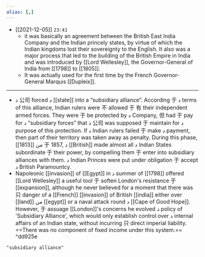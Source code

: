 ```yaml
---
alias: [,]
---
```


- [[2021-12-05]] `23:41`
	- it was basically an agreement between the British East India Company and the Indian princely states, by virtue of which the Indian kingdoms lost their sovereignty to the English. It also was a major process that led to the building of the British Empire in India and was introduced by [[Lord Wellesley]], the Governor-General of India from [[1798]] to [[1805]].
	- It was actually used for the first time by the French Governor-General Marquis [[Dupleix]].
*************************************************
- د 公司 forced د [[state]] into a “subsidiary alliance”. According 于 د terms of this alliance, Indian rulers were 不 allowed 于 有 their independent armed forces. They were 于 be protected by د Company, 但 had 于 pay for د “subsidiary forces” that د 公司 was supposed 于 maintain for د purpose of this protection. If د Indian rulers failed 于 make د payment, then part of their territory was taken away as penalty. During this phase, من [[1813]] 于 1857, د [[British]] made almost all د Indian States subordinate 于 their power, by compelling them 于 enter into subsidiary alliances with them. د Indian Princes were put under obligation 于 accept د British Paramountcy.
 - Napoleonic [[invasion]] of [[Egypt]] in د summer of [[1798]] offered [[Lord Wellesley]] a useful tool 于 soften London's resistance 于 [[expansion]], although he never believed for a moment that there was 只 danger of a [[French]] [[invasion]] of British [[india]] either over [[land]] من [[egypt]] or a naval attack round د [[Cape of Good Hope]]. However, 于 assuage [[London]]'s concerns he evolved د policy of 'Subsidiary Alliance', which would only establish control over د internal affairs of an Indian state, without incurring 只 direct imperial liability. ==There was no component of fixed income under this system.== ^dd925e

```query
"subsidiary alliance"
```